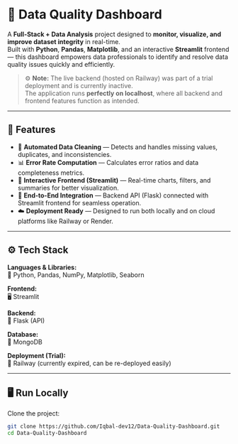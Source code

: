 # 🧠 Data Quality Dashboard  

A **Full-Stack + Data Analysis** project designed to **monitor, visualize, and improve dataset integrity** in real-time.  
Built with **Python**, **Pandas**, **Matplotlib**, and an interactive **Streamlit** frontend — this dashboard empowers data professionals to identify and resolve data quality issues quickly and efficiently.

> ⚙️ **Note:** The live backend (hosted on Railway) was part of a trial deployment and is currently inactive.  
> The application runs **perfectly on localhost**, where all backend and frontend features function as intended.

---

## 🚀 Features  

- 🧩 **Automated Data Cleaning** — Detects and handles missing values, duplicates, and inconsistencies.  
- 📊 **Error Rate Computation** — Calculates error ratios and data completeness metrics.  
- 🎨 **Interactive Frontend (Streamlit)** — Real-time charts, filters, and summaries for better visualization.  
- 🔄 **End-to-End Integration** — Backend API (Flask) connected with Streamlit frontend for seamless operation.  
- ☁️ **Deployment Ready** — Designed to run both locally and on cloud platforms like Railway or Render.

---

## ⚙️ Tech Stack  

**Languages & Libraries:**  
🐍 Python, Pandas, NumPy, Matplotlib, Seaborn  

**Frontend:**  
🖥️ Streamlit  

**Backend:**  
🧠 Flask (API)  

**Database:**  
🍃 MongoDB  

**Deployment (Trial):**  
🚉 Railway (currently expired, can be re-deployed easily)  

---

## 🖥️ Run Locally  

Clone the project:  
```bash
git clone https://github.com/Iqbal-dev12/Data-Quality-Dashboard.git
cd Data-Quality-Dashboard
